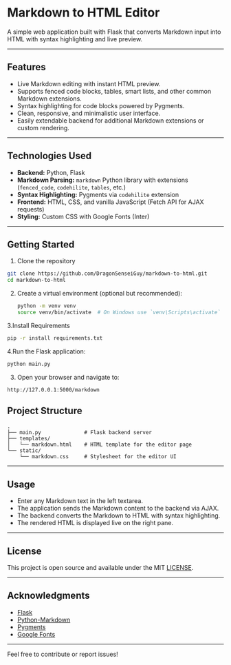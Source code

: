 # Markdown to HTML Editor

A simple web application built with Flask that converts Markdown input into HTML with syntax highlighting and live preview.

---

## Features

- Live Markdown editing with instant HTML preview.
- Supports fenced code blocks, tables, smart lists, and other common Markdown extensions.
- Syntax highlighting for code blocks powered by Pygments.
- Clean, responsive, and minimalistic user interface.
- Easily extendable backend for additional Markdown extensions or custom rendering.

---

## Technologies Used

- **Backend:** Python, Flask
- **Markdown Parsing:** `markdown` Python library with extensions (`fenced_code`, `codehilite`, `tables`, etc.)
- **Syntax Highlighting:** Pygments via `codehilite` extension
- **Frontend:** HTML, CSS, and vanilla JavaScript (Fetch API for AJAX requests)
- **Styling:** Custom CSS with Google Fonts (Inter)

---

## Getting Started

1. Clone the repository
```bash
git clone https://github.com/DragonSenseiGuy/markdown-to-html.git
cd markdown-to-html
```

2. Create a virtual environment (optional but recommended):
   ```bash
   python -m venv venv
   source venv/bin/activate  # On Windows use `venv\Scripts\activate`
   ```

3.Install Requirements
```bash
pip -r install requirements.txt
```

4.Run the Flask application:

```bash
python main.py
```

3. Open your browser and navigate to:

```
http://127.0.0.1:5000/markdown
```

## Project Structure

```
.
├── main.py              # Flask backend server
├── templates/
│   └── markdown.html    # HTML template for the editor page
└── static/
    └── markdown.css     # Stylesheet for the editor UI
```

---

## Usage

* Enter any Markdown text in the left textarea.
* The application sends the Markdown content to the backend via AJAX.
* The backend converts the Markdown to HTML with syntax highlighting.
* The rendered HTML is displayed live on the right pane.

---

## License

This project is open source and available under the MIT [LICENSE](LICENSE).

---

## Acknowledgments

* [Flask](https://flask.palletsprojects.com/)
* [Python-Markdown](https://python-markdown.github.io/)
* [Pygments](https://pygments.org/)
* [Google Fonts](https://fonts.google.com/specimen/Inter)

---

Feel free to contribute or report issues!